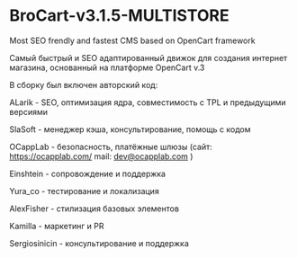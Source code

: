 # BroCart-v3.1.5-MULTISTORE
Most SEO frendly and fastest CMS based on OpenCart framework

Самый быстрый и SEO адаптированный движок для создания интернет магазина, основанный на платформе OpenCart v.3

В сборку был включен авторский код:

ALarik - SEO, оптимизация ядра, совместимость с TPL и предыдущими версиями

SlaSoft - менеджер кэша, консультирование, помощь с кодом

OCappLab - безопасность, платёжные шлюзы (сайт: https://ocapplab.com/ mail: dev@ocapplab.com )

Einshtein - сопровождение и поддержка

Yura_co - тестирование и локализация

AlexFisher - стилизация базовых элементов

Kamilla - маркетинг и PR

Sergiosinicin - консультирование и поддержка
